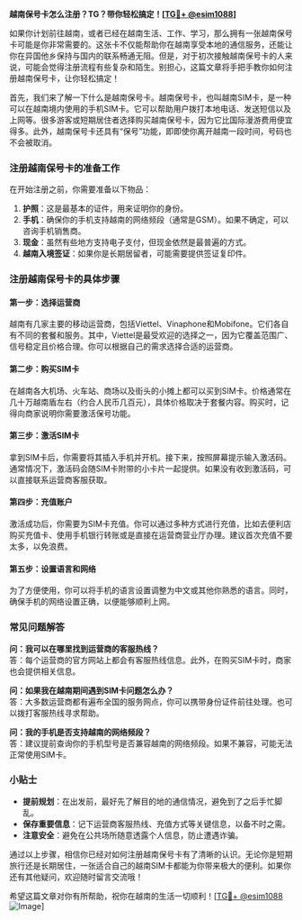 **越南保号卡怎么注册？TG？带你轻松搞定！[[TG💪+ @esim1088](https://t.me/s/esim1088)]**

如果你计划前往越南，或者已经在越南生活、工作、学习，那么拥有一张越南保号卡可能是你非常需要的。这张卡不仅能帮助你在越南享受本地的通信服务，还能让你在异国他乡保持与国内的联系畅通无阻。但是，对于初次接触越南保号卡的人来说，可能会觉得注册流程有些复杂和陌生。别担心，这篇文章将手把手教你如何注册越南保号卡，让你轻松搞定！

首先，我们来了解一下什么是越南保号卡。越南保号卡，也叫越南SIM卡，是一种可以在越南境内使用的手机SIM卡。它可以帮助用户拨打本地电话、发送短信以及上网等。很多游客或短期居住者选择购买越南保号卡，因为它比国际漫游费用便宜得多。此外，越南保号卡还具有“保号”功能，即即使你离开越南一段时间，号码也不会被取消。

### 注册越南保号卡的准备工作

在开始注册之前，你需要准备以下物品：

1. **护照**：这是最基本的证件，用来证明你的身份。
2. **手机**：确保你的手机支持越南的网络频段（通常是GSM）。如果不确定，可以咨询手机销售商。
3. **现金**：虽然有些地方支持电子支付，但现金依然是最普遍的方式。
4. **越南入境签证**：如果你是长期居留者，可能需要提供签证复印件。

### 注册越南保号卡的具体步骤

#### 第一步：选择运营商

越南有几家主要的移动运营商，包括Viettel、Vinaphone和Mobifone。它们各自有不同的套餐和服务。其中，Viettel是最受欢迎的选择之一，因为它覆盖范围广、信号稳定且价格合理。你可以根据自己的需求选择合适的运营商。

#### 第二步：购买SIM卡

在越南各大机场、火车站、商场以及街头的小摊上都可以买到SIM卡。价格通常在几十万越南盾左右（约合人民币几百元），具体价格取决于套餐内容。购买时，记得向商家说明你需要激活保号功能。

#### 第三步：激活SIM卡

拿到SIM卡后，你需要将其插入手机并开机。接下来，按照屏幕提示输入激活码。通常情况下，激活码会随SIM卡附带的小卡片一起提供。如果没有收到激活码，可以直接联系运营商客服获取。

#### 第四步：充值账户

激活成功后，你需要为SIM卡充值。你可以通过多种方式进行充值，比如去便利店购买充值卡、使用手机银行转账或是直接在运营商营业厅办理。建议首次充值不要太多，以免浪费。

#### 第五步：设置语言和网络

为了方便使用，你可以将手机的语言设置调整为中文或其他你熟悉的语言。同时，确保手机的网络设置正确，以便能够顺利上网。

### 常见问题解答

**问：我可以在哪里找到运营商的客服热线？**  
答：每个运营商的官方网站上都会有客服热线信息。此外，在购买SIM卡时，商家也会提供相关信息。

**问：如果我在越南期间遇到SIM卡问题怎么办？**  
答：大多数运营商都有遍布全国的服务网点，你可以携带身份证件前往处理。也可以拨打客服热线寻求帮助。

**问：我的手机是否支持越南的网络频段？**  
答：建议提前查询你的手机型号是否兼容越南的网络频段。如果不兼容，可能无法正常使用SIM卡。

### 小贴士

- **提前规划**：在出发前，最好先了解目的地的通信情况，避免到了之后手忙脚乱。
- **保存重要信息**：记下运营商客服热线、充值方式等关键信息，以备不时之需。
- **注意安全**：避免在公共场所随意透露个人信息，防止遭遇诈骗。

通过以上步骤，相信你已经对如何注册越南保号卡有了清晰的认识。无论你是短期旅行还是长期居住，一张适合自己的越南SIM卡都能为你带来极大的便利。如果你还有其他疑问，欢迎随时留言交流哦！

希望这篇文章对你有所帮助，祝你在越南的生活一切顺利！[[TG💪+ @esim1088](https://t.me/s/esim1088) ![Image](https://i.postimg.cc/4NQfJmqS/Snipaste-2025-05-13-00-14-12.png)]